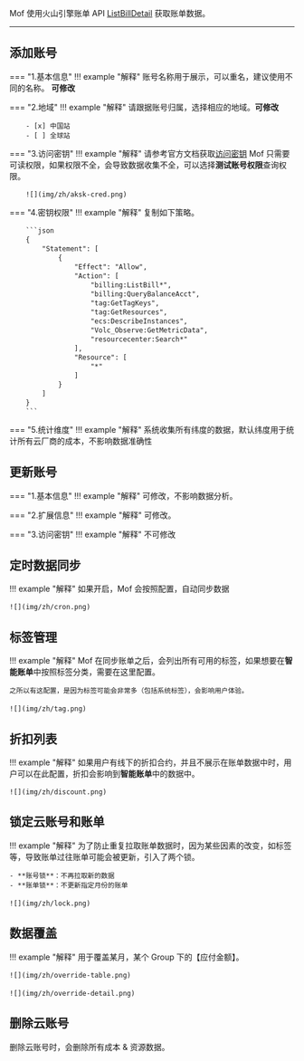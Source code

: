 Mof 使用火山引擎账单 API [ListBillDetail](https://www.volcengine.com/docs/6269/1127842) 获取账单数据。

---

## 添加账号
=== "1.基本信息"
    !!! example "解释"
        账号名称用于展示，可以重名，建议使用不同的名称。 **可修改**

=== "2.地域"
    !!! example "解释"
        请跟据账号归属，选择相应的地域。**可修改**

        - [x] 中国站
        - [ ] 全球站

=== "3.访问密钥"
    !!! example "解释"
        请参考官方文档获取[访问密钥](https://www.volcengine.com/docs/6257/64983)
        Mof 只需要可读权限，如果权限不全，会导致数据收集不全，可以选择**测试账号权限**查询权限。

        ![](img/zh/aksk-cred.png)

=== "4.密钥权限"
    !!! example "解释"
        复制如下策略。

        ```json
        {
            "Statement": [
                {
                    "Effect": "Allow",
                    "Action": [
                        "billing:ListBill*",
                        "billing:QueryBalanceAcct",
                        "tag:GetTagKeys",
                        "tag:GetResources",
                        "ecs:DescribeInstances",
                        "Volc_Observe:GetMetricData",
                        "resourcecenter:Search*"
                    ],
                    "Resource": [
                        "*"
                    ]
                }
            ]
        }
        ```

=== "5.统计维度"
    !!! example "解释"
        系统收集所有纬度的数据，默认纬度用于统计所有云厂商的成本，不影响数据准确性

## 更新账号
=== "1.基本信息"
    !!! example "解释"
        可修改，不影响数据分析。

=== "2.扩展信息"
    !!! example "解释"
        可修改。

=== "3.访问密钥"
    !!! example "解释"
        不可修改

## 定时数据同步
!!! example "解释"
    如果开启，Mof 会按照配置，自动同步数据

    ![](img/zh/cron.png)

## 标签管理
!!! example "解释"
    Mof 在同步账单之后，会列出所有可用的标签，如果想要在**智能账单**中按照标签分类，需要在这里配置。

    之所以有这配置，是因为标签可能会非常多（包括系统标签），会影响用户体验。

    ![](img/zh/tag.png)

## 折扣列表
!!! example "解释"
    如果用户有线下的折扣合约，并且不展示在账单数据中时，用户可以在此配置，折扣会影响到**智能账单**中的数据中。

    ![](img/zh/discount.png)

## 锁定云账号和账单
!!! example "解释"
    为了防止重复拉取账单数据时，因为某些因素的改变，如标签等，导致账单过往账单可能会被更新，引入了两个锁。

    - **账号锁**：不再拉取新的数据
    - **账单锁**：不更新指定月份的账单

    ![](img/zh/lock.png)

## 数据覆盖
!!! example "解释"
    用于覆盖某月，某个 Group 下的【应付金额】。

    ![](img/zh/override-table.png)

    ![](img/zh/override-detail.png)

## 删除云账号
删除云账号时，会删除所有成本 & 资源数据。